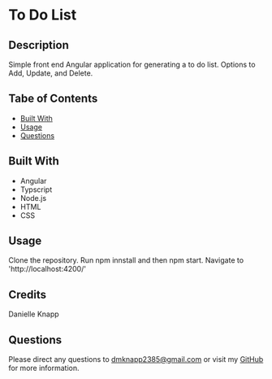 # To Do List

## Description

Simple front end Angular application for generating a to do list. Options to Add, Update, and Delete.

## Tabe of Contents

- [Built With](#built-with)
- [Usage](#usage)
- [Questions](#questions)

## Built With

- Angular
- Typscript
- Node.js
- HTML
- CSS

## Usage

Clone the repository. Run npm innstall and then npm start. Navigate to 'http://localhost:4200/'

## Credits

Danielle Knapp

## Questions

Please direct any questions to dmknapp2385@gmail.com or visit my [GitHub](https://github.com/dmknapp2385) for more information.
